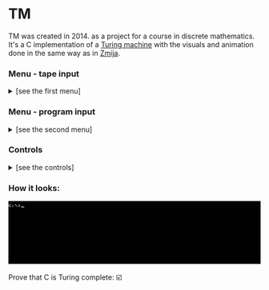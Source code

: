 # TM
TM was created in 2014. as a project for a course in discrete mathematics. It's a C implementation of a [Turing machine](https://en.wikipedia.org/wiki/Turing_machine#Formal_definition)
with the visuals and animation done in the same way as in [Zmija](../../../Zmija).

### Menu - tape input
<details><summary>[see the first menu]</summary>
<p>

The first menu presents options for inputting the tape:

`1` through the console

`2` through a text file

`3` prints the input format
<details><summary>[see output]</summary>
<p>

'b' is used as the blank symbol, spaces and new lines are ignored

</p>
</details>
<br>

`0` quit the application

</p>
</details>

### Menu - program input
<details><summary>[see the second menu]</summary>
<p>

After the tape has been entered the second menu prompts you to chose the program input method:

`1` through a text file
<details><summary>[Example program]</summary>
<p>

A program that checks if a binary number is divisible by 4:

```
f(q0,1)->(q1,1,+1)

f(q1,0)->(q1,0,+1)
f(q1,1)->(q1,1,+1)
f(q1,b)->(q2,b,-1)

f(q2,0)->(q3,0,-1)
f(q2,1)->(q-,1,+1)
f(q3,0)->(q+,0,+1)
f(q3,1)->(q-,1,+1)
```

</p>
</details>
<br>

`2` chose an existing program
<details><summary>[see output]</summary>
<p>

Option `5` expects a binary number but all the other options expect unary numbers
where zero is represented as '1', one as '11', two as '111' and so on.
Options `3` and `4` expect two numbers separated by '0'.
- `1` zero function
- `2` [successor](https://en.wikipedia.org/wiki/Successor_function)
- `3` first [projection](https://en.wikipedia.org/wiki/Projection_(set_theory))
- `4` sum
- `5` divisibility by 4
- `0` quit the application

</p>
</details>
<br>

`3` prints the input format
<details><summary>[see output]</summary>
<p>

- spaces and new lines are ignored
- f(q<sub>i</sub>,a<sub>i</sub>) -> (q<sub>j</sub>,a<sub>j</sub>,r)
  * q - internal state
  * a - tape alphabet symbol
  * r - head shift direction (+1 or -1)
  * i = {0, 1, ..., n}
  * j = {0, 1, ..., n, +, -}

</p>
</details>
<br>

`0` quit the application

</p>
</details>

### Controls
<details><summary>[see the controls]</summary>
<p>

Once both the tape and the program have been entered the Turing machine will be displayed.
The step counter and current state are displayed in the bottom right corner.

`v` and `b` can be used to move the view of the tape.
`k` runs one step of the Turing machine while and `s` and `z` start and stop a automatic run.
`Esc` quits the application.

</p>
</details>

### How it looks:
![](assets/img/TM.gif?raw=true)

Prove that C is Turing complete: :ballot_box_with_check:
